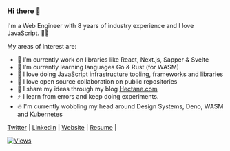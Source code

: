 ### Hi there 👋

I'm a Web Engineer with 8 years of industry experience and I love JavaScript. 🤹🏼‍

My areas of interest are:

- 🔭 I’m currently work on libraries like React, Next.js, Sapper & Svelte
- 🌱 I’m currently learning languages Go & Rust (for WASM)
- 💚 I love doing JavaScript infrastructure tooling, frameworks and libraries
- 👯 I love open source collaboration on public repositories
- 💬 I share my ideas through my blog [Hectane.com](http://hectane.com/)
- ⚡ I learn from errors and keep doing experiments. 
- 🔥 I'm currently wobbling my head around Design Systems, Deno, WASM and Kubernetes


 [Twitter](https://twitter.com/velusgautam) | 
 [LinkedIn](https://linkedin.com/in/velusgautam) | 
 [Website](https://velusgautam.com) | 
 [Resume](https://velusgautam.com/velusgautam.html) |

[![Views](https://views.hectane.com/velusgautam/velusgautam.svg)](https://views.hectane.com/)

